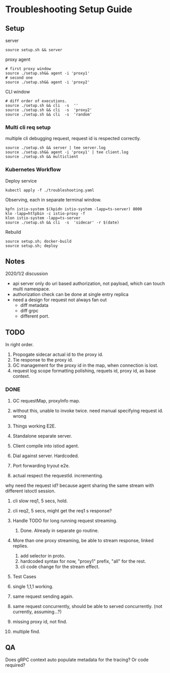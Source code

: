 # Troubleshooting Setup Guide


## Setup

server

```shell
source setup.sh && server
```

proxy agent

```shell
# first proxy window
source ./setup.sh&& agent -i 'proxy1'
# second one
source ./setup.sh&& agent -i 'proxy2'
```

CLI window

```shell
# diff order of executions.
source ./setup.sh && cli  -s  ''
source ./setup.sh && cli  -s  'proxy2'
source ./setup.sh && cli  -s  'random'
```

### Multi cli req setup

multiple cli debugging request, request id is respected correctly.

```shell
source ./setup.sh && server | tee server.log
source ./setup.sh&& agent -i 'proxy1' | tee client.log
source ./setup.sh && multiclient
```

### Kubernetes Workflow

Deploy service

```shell
kubectl apply -f ./troubleshooting.yaml
```

Observing, each in separate terminal window.

```shell
kpfn istio-system $(kpidn istio-system -lapp=ts-server) 8000
klo -lapp=httpbin -c istio-proxy -f
klon istio-system -lapp=ts-server
source ./setup.sh && cli  -s  'sidecar' -r $(date)
```

Rebuild

```shell
source setup.sh; docker-build
source setup.sh; deploy
```


## Notes

2020/1/2 discussion

- api server only do uri based authorization, not payload, which can touch multi namespace.
- authorization check can be done at single entry replica
- need a design for request not always fan out
  - diff metadata
  - diff grpc
  - different port.

## TODO

In right order.

1. Propogate sidecar actual id to the proxy id.
1. Tie response to the proxy id.
1. GC management for the proxy id in the map, when connection is lost.
1. request log scope formatting polishing, requets id, proxy id, as base context.

### DONE

1. GC requestMap, proxyInfo map.
  1. without this, unable to invoke twice. need manual specifying request id. wrong

1. Things working E2E.
  1. Standalone separate server.
  1. Client compile into istiod agent.
  1. Dial against server. Hardcoded.
  1. Port forwarding tryout e2e.

1. actual respect the requestId. incrementing.

why need the request id? because agent sharing the same stream with different istoctl session.
  1. cli slow req1, 5 secs, hold.
  1. cli req2, 5 secs, might get the req1 s response?

1. Handle TODO for long running request streaming.
   1. Done. Already in separate go routine.
1. More than one proxy streaming, be able to stream response, linked replies.
   1. add selector in proto.
   1. hardcoded syntax for now, "proxy1" prefix, "all" for the rest.
   1. cli code change for the stream effect.

1. Test Cases
  1. single 1,1,1 working.
  1. same request sending again.
  1. same request concurrently, should be able to served concurrently. (not currently, assuming...?)
  1. missing proxy id, not find.
  1. multiple find.


## QA

Does gRPC context auto populate metadata for the tracing? Or code required?